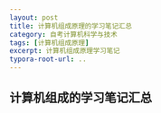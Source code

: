 ```yaml
---
layout: post
title: 计算机组成原理的学习笔记汇总
category: 自考计算机科学与技术
tags: [计算机组成原理]
excerpt: 计算机组成原理学习笔记
typora-root-url: ..
---
```


 



## 计算机组成的学习笔记汇总

